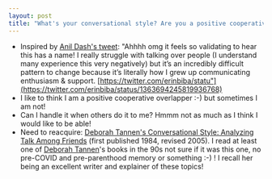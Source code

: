 ```yaml
---
layout: post
title: "What's your conversational style? Are you a positive cooperative overlapper or interrupter? Can you handle it when others overlap or interrupt you?"
---
```

* Inspired by [Anil Dash's tweet](https://twitter.com/anildash/status/1363695752929828872?fbclid=IwAR1JmJlw0k4gwkW6_kb8EZwV7C_GScHknM61iTiyDYiMsjXjGFF53Wszk5c): "Ahhhh omg it feels so validating to hear this has a name! I really struggle with talking over people (I understand many experience this very negatively) but it’s an incredibly difficult pattern to change because it’s literally how I grew up communicating enthusiasm & support. [https://twitter.com/erinbiba/statu"](https://twitter.com/erinbiba/status/1363694245819936768)
* I like to think I am a positive cooperative overlapper :-) but sometimes I am not!
* Can I handle it when others do it to me? Hmmm not as much as I think I would like to be able!
* Need to reacquire: [Deborah Tannen's Conversational Style: Analyzing Talk Among Friends](https://global.oup.com/academic/product/conversational-style-9780195221817?cc=ca&lang=en&) (first published 1984, revised 2005).  I read at least one of [Deborah Tannen](http://www.deborahtannen.com/)'s books in the 90s not sure if it was this one, no pre-COVID and pre-parenthood memory or something :-)  ! I recall her being an excellent writer and explainer of these topics!

